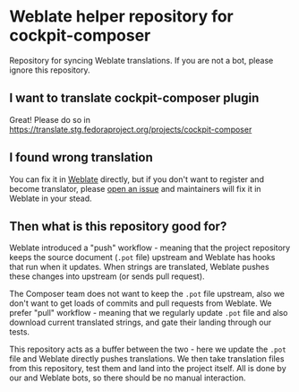 # Weblate helper repository for cockpit-composer

Repository for syncing Weblate translations. If you are not a bot, please ignore this repository.

## I want to translate cockpit-composer plugin
Great! Please do so in https://translate.stg.fedoraproject.org/projects/cockpit-composer

## I found wrong translation
You can fix it in [Weblate](https://translate.stg.fedoraproject.org/projects/cockpit-composer) directly, but if you don't want to register and become translator, please [open an issue](https://github.com/weldr/cockpit-composer) and maintainers will fix it in Weblate in your stead.

## Then what is this repository good for?
Weblate introduced a "push" workflow - meaning that the project repository keeps the source document (`.pot` file) upstream and Weblate has hooks that run when it updates.  When strings are translated, Weblate pushes these changes into upstream (or sends pull request).

The Composer team does not want to keep the `.pot` file upstream, also we don't want to get loads of commits and pull requests from Weblate. We prefer "pull" workflow - meaning that we regularly update `.pot` file and also download current translated strings, and gate their landing through our tests.

This repository acts as a buffer between the two - here we update the `.pot` file and Weblate directly pushes translations. We then take translation files from this repository, test them and land into the project itself.  All is done by our and Weblate bots, so there should be no manual interaction.
